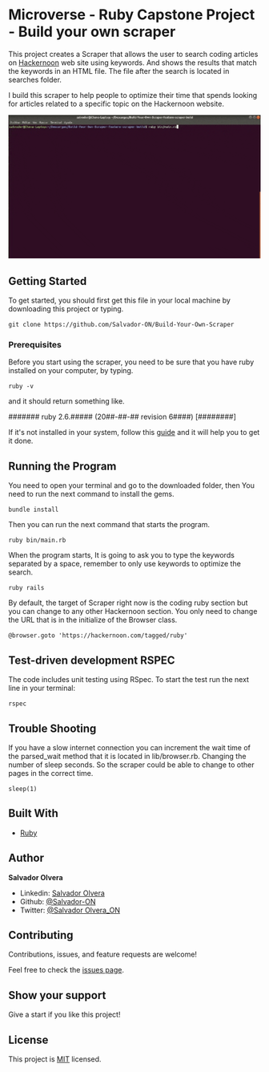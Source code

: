 # Microverse - Ruby Capstone Project - Build your own scraper

This project creates a Scraper that allows the user to search coding articles on [Hackernoon](https://hackernoon.com/tagged/ruby) web site using keywords. And shows the results that match the keywords in an HTML file. The file after the search is located in searches folder. 

I build this scraper to help people to optimize their time that spends looking for articles related to a specific topic on the Hackernoon website.

![screenshoot](./scrapper.gif)

## Getting Started

To get started, you should first get this file in your local machine by downloading this project or typing.
 
```git
git clone https://github.com/Salvador-ON/Build-Your-Own-Scraper
```

### Prerequisites

Before you start using the scraper, you need to be sure that you have ruby installed on your computer, by typing.

```
ruby -v
```

and it should return something like.

####### ruby 2.6.##### (20##-##-## revision 6####) [########]

If it's not installed in your system, follow this [guide](https://www.ruby-lang.org/en/documentation/installation/) and it will help you to get it done.


## Running the Program 

You need to open your terminal and go to the downloaded folder, then You need to run the next command to install the gems.

```
bundle install
```

Then you can run the next command that starts the program.

```
ruby bin/main.rb
```

When the program starts, It is going to ask you to type the keywords separated by a space, remember to only use keywords to optimize the search.

```
ruby rails
```
By default, the target of Scraper right now is the coding ruby section but you can change to any other Hackernoon section. You only need to change the URL that is in the initialize of the Browser class.

```
@browser.goto 'https://hackernoon.com/tagged/ruby'
```

## Test-driven development RSPEC

The code includes unit testing using RSpec. To start the test run the next line in your terminal:

```
rspec
```

## Trouble Shooting

If you have a slow internet connection you can increment the wait time of the parsed_wait method that it is located in lib/browser.rb. Changing the number of sleep seconds. So the scraper could be able to change to other pages in the correct time.

```
sleep(1)
```

## Built With

* [Ruby](https://www.ruby-lang.org)


## Author

**Salvador Olvera**
- Linkedin: [Salvador Olvera](https://www.linkedin.com/in/salvador-olvera-n)
- Github: [@Salvador-ON](https://github.com/Salvador-ON)
- Twitter: [@Salvador Olvera_ON](https://twitter.com/Salvador_ON)


## Contributing

Contributions, issues, and feature requests are welcome!

Feel free to check the [issues page](./issues/).

## Show your support

Give a start if you like this project!

## License

This project is [MIT](lic.url) licensed.
